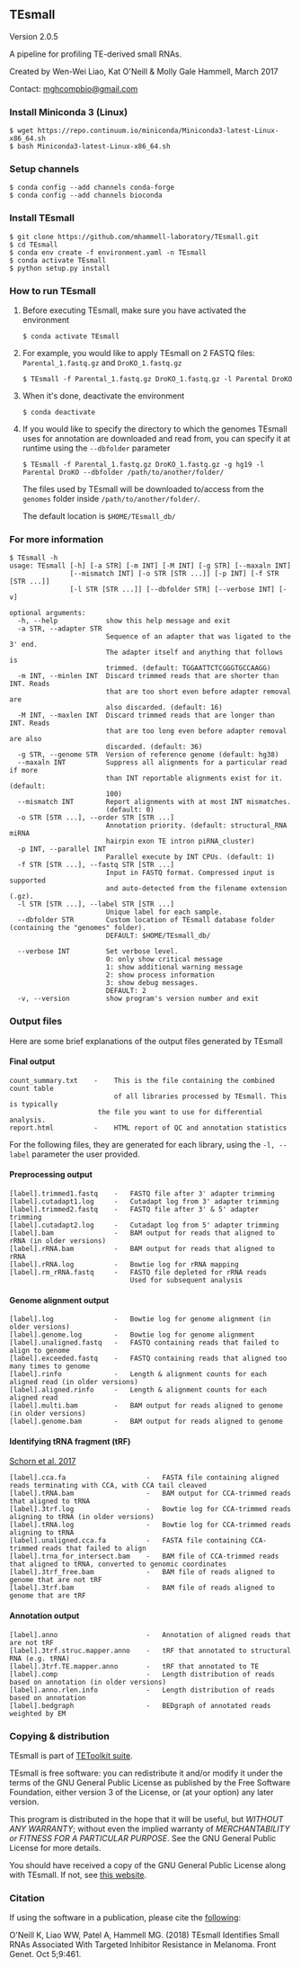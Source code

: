 ## TEsmall

Version 2.0.5

A pipeline for profiling TE-derived small RNAs.

Created by Wen-Wei Liao, Kat O'Neill & Molly Gale Hammell, March 2017

Contact: mghcompbio@gmail.com

### Install Miniconda 3 (Linux)

```
$ wget https://repo.continuum.io/miniconda/Miniconda3-latest-Linux-x86_64.sh
$ bash Miniconda3-latest-Linux-x86_64.sh
```

### Setup channels

```
$ conda config --add channels conda-forge
$ conda config --add channels bioconda
```

### Install TEsmall

```
$ git clone https://github.com/mhammell-laboratory/TEsmall.git
$ cd TEsmall
$ conda env create -f environment.yaml -n TEsmall
$ conda activate TEsmall
$ python setup.py install
```

### How to run TEsmall

1. Before executing TEsmall, make sure you have activated the environment

	```
	$ conda activate TEsmall
	```

2. For example, you would like to apply TEsmall on 2 FASTQ files: `Parental_1.fastq.gz` and `DroKO_1.fastq.gz`

	```
	$ TEsmall -f Parental_1.fastq.gz DroKO_1.fastq.gz -l Parental DroKO
	```

3. When it's done, deactivate the environment

	```
	$ conda deactivate
	```
4. If you would like to specify the directory to which the genomes
   TEsmall uses for annotation are downloaded and read from, you can
   specify it at runtime using the `--dbfolder` parameter
	
	```
	$ TEsmall -f Parental_1.fastq.gz DroKO_1.fastq.gz -g hg19 -l
	Parental DroKO --dbfolder /path/to/another/folder/
	```
	The files used by TEsmall will be downloaded to/access from the
	`genomes` folder inside `/path/to/another/folder/`.
	
	The default location is `$HOME/TEsmall_db/`

### For more information

```
$ TEsmall -h
usage: TEsmall [-h] [-a STR] [-m INT] [-M INT] [-g STR] [--maxaln INT]
               [--mismatch INT] [-o STR [STR ...]] [-p INT] [-f STR [STR ...]]
               [-l STR [STR ...]] [--dbfolder STR] [--verbose INT] [-v]

optional arguments:
  -h, --help            show this help message and exit
  -a STR, --adapter STR
                        Sequence of an adapter that was ligated to the 3' end.
                        The adapter itself and anything that follows is
                        trimmed. (default: TGGAATTCTCGGGTGCCAAGG)
  -m INT, --minlen INT  Discard trimmed reads that are shorter than INT. Reads
                        that are too short even before adapter removal are
                        also discarded. (default: 16)
  -M INT, --maxlen INT  Discard trimmed reads that are longer than INT. Reads
                        that are too long even before adapter removal are also
                        discarded. (default: 36)
  -g STR, --genome STR  Version of reference genome (default: hg38)
  --maxaln INT          Suppress all alignments for a particular read if more
                        than INT reportable alignments exist for it. (default:
                        100)
  --mismatch INT        Report alignments with at most INT mismatches.
                        (default: 0)
  -o STR [STR ...], --order STR [STR ...]
                        Annotation priority. (default: structural_RNA miRNA
                        hairpin exon TE intron piRNA_cluster)
  -p INT, --parallel INT
                        Parallel execute by INT CPUs. (default: 1)
  -f STR [STR ...], --fastq STR [STR ...]
                        Input in FASTQ format. Compressed input is supported
                        and auto-detected from the filename extension (.gz).
  -l STR [STR ...], --label STR [STR ...]
                        Unique label for each sample.
  --dbfolder STR        Custom location of TEsmall database folder (containing the "genomes" folder). 
						DEFAULT: $HOME/TEsmall_db/

  --verbose INT         Set verbose level. 
                        0: only show critical message
						1: show additional warning message
						2: show process information
						3: show debug messages.
						DEFAULT: 2
  -v, --version         show program's version number and exit
```

### Output files

Here are some brief explanations of the output files generated by TEsmall

#### Final output
```
count_summary.txt    -    This is the file containing the combined count table
                          of all libraries processed by TEsmall. This is typically
	                  the file you want to use for differential analysis.
report.html          -    HTML report of QC and annotation statistics
```

For the following files, they are generated for each library, using the `-l, --label`
parameter the user provided.

#### Preprocessing output
```
[label].trimmed1.fastq    -   FASTQ file after 3' adapter trimming
[label].cutadapt1.log     -   Cutadapt log from 3' adapter trimming
[label].trimmed2.fastq    -   FASTQ file after 3' & 5' adapter trimming
[label].cutadapt2.log     -   Cutadapt log from 5' adapter trimming
[label].bam               -   BAM output for reads that aligned to rRNA (in older versions)
[label].rRNA.bam          -   BAM output for reads that aligned to rRNA
[label].rRNA.log          -   Bowtie log for rRNA mapping
[label].rm_rRNA.fastq     -   FASTQ file depleted for rRNA reads
                              Used for subsequent analysis
```

#### Genome alignment output
```
[label].log               -   Bowtie log for genome alignment (in older versions)
[label].genome.log        -   Bowtie log for genome alignment
[label].unaligned.fastq   -   FASTQ containing reads that failed to align to genome
[label].exceeded.fastq    -   FASTQ containing reads that aligned too many times to genome
[label].rinfo             -   Length & alignment counts for each aligned read (in older versions)
[label].aligned.rinfo     -   Length & alignment counts for each aligned read
[label].multi.bam         -   BAM output for reads aligned to genome (in older versions)
[label].genome.bam        -   BAM output for reads aligned to genome
```

#### Identifying tRNA fragment (tRF) 
[Schorn et al. 2017](https://www.cell.com/cell/fulltext/S0092-8674(17)30696-7)
```
[label].cca.fa                    -   FASTA file containing aligned reads terminating with CCA, with CCA tail cleaved
[label].tRNA.bam                  -   BAM output for CCA-trimmed reads that aligned to tRNA
[label].3trf.log                  -   Bowtie log for CCA-trimmed reads aligning to tRNA (in older versions)
[label].tRNA.log                  -   Bowtie log for CCA-trimmed reads aligning to tRNA
[label].unaligned.cca.fa          -   FASTA file containing CCA-trimmed reads that failed to align
[label].trna_for_intersect.bam    -   BAM file of CCA-trimmed reads that aligned to tRNA, converted to genomic coordinates
[label].3trf_free.bam             -   BAM file of reads aligned to genome that are not tRF
[label].3trf.bam                  -   BAM file of reads aligned to genome that are tRF
```

#### Annotation output
```
[label].anno                      -   Annotation of aligned reads that are not tRF
[label].3trf.struc.mapper.anno    -   tRF that annotated to structural RNA (e.g. tRNA)
[label].3trf.TE.mapper.anno       -   tRF that annotated to TE
[label].comp                      -   Length distribution of reads based on annotation (in older versions)
[label].anno.rlen.info            -   Length distribution of reads based on annotation
[label].bedgraph                  -   BEDgraph of annotated reads weighted by EM
```

### Copying & distribution

TEsmall is part of [TEToolkit suite](http://hammelllab.labsites.cshl.edu/software/).

TEsmall is free software: you can redistribute it and/or modify
it under the terms of the GNU General Public License as published by
the Free Software Foundation, either version 3 of the License, or
(at your option) any later version.

This program is distributed in the hope that it will be useful,
but *WITHOUT ANY WARRANTY*; without even the implied warranty of
*MERCHANTABILITY or FITNESS FOR A PARTICULAR PURPOSE*.  See the
GNU General Public License for more details.

You should have received a copy of the GNU General Public License
along with TEsmall.  If not, see [this website](http://www.gnu.org/licenses/).

### Citation

If using the software in a publication, please cite the [following](https://pubmed.ncbi.nlm.nih.gov/30349559/):

O'Neill K, Liao WW, Patel A, Hammell MG. (2018) TEsmall Identifies Small RNAs Associated With Targeted Inhibitor Resistance in Melanoma. Front Genet. Oct 5;9:461.

